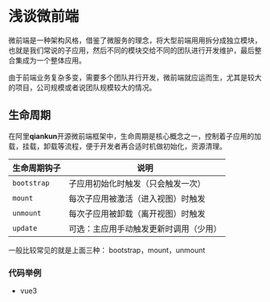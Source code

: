 # 浅谈微前端

微前端是一种架构风格，借鉴了微服务的理念，将大型前端用用拆分成独立模块，也就是我们常说的子应用，然后不同的模块交给不同的团队进行开发维护，最后整合集成为一个整体应用。

由于前端业务复杂多变，需要多个团队并行开发，微前端就应运而生，尤其是较大的项目，公司规模或者说团队规模较大的情况。

## 生命周期

在阿里**qiankun**开源微前端框架中，生命周期是核心概念之一，控制着子应用的加载，挂载，卸载等流程，便于开发者再合适时机做初始化，资源清理。

| 生命周期钩子      | 说明                  |
| ----------- | ------------------- |
| `bootstrap` | 子应用初始化时触发（只会触发一次）   |
| `mount`     | 每次子应用被激活（进入视图）时触发   |
| `unmount`   | 每次子应用被卸载（离开视图）时触发   |
| `update`    | 可选：主应用手动触发更新时调用（少用） |

一般比较常见的就是上面三种： bootstrap，mount，unmount

### 代码举例

- vue3    


